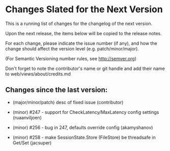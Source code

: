 Changes Slated for the Next Version
===================================

This is a running list of changes for the changelog of the next version.

Upon the next release, the items below will be copied to the release notes.

For each change, please indicate the issue number (if any), and how the
change should affect the version level (e.g. patch/minor/major).

(For Semantic Versioning number rules, see http://semver.org)

Don't forget to note the contributor's name or git handle
and add their name to web/views/about/credits.md


Changes since the last version:
-------------------------------
* (major/minor/patch) desc of fixed issue (contributor)

* (minor) #247 - support for CheckLatency/MaxLatency config settings (ruaanviljoen)
* (minor) #256 - bug in 247, defaults override config (akamyshanov)
* (minor) #258 - make SessionState.Store (FileStore) be threadsafe in Get/Set (jacsuper)

